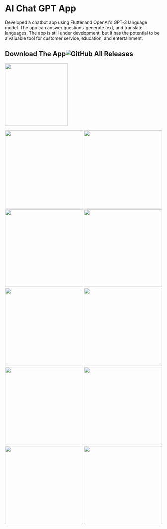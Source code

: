 # AI Chat GPT App

Developed a chatbot app using Flutter and OpenAI's GPT-3 language model.
The app can answer questions, generate text, and translate languages.
The app is still under development, but it has the potential to be a valuable tool for customer service, education, and entertainment.

## Download The App![GitHub All Releases](https://img.shields.io/github/downloads/HusseinMohamed99/Chat_GPT/total?color=green)
<a href="https://github.com/HusseinMohamed99/Chat_GPT/releases/download/v1.0.0/ChatGPT.apk"><img src="https://playerzon.com/asset/download.png" width="200">
</img></a>

<p>
  <img src="https://github.com/HusseinMohamed99/Chat-GPT/assets/84459939/ea7bd782-9518-4159-abf8-c31c82f58cf9" width="250" />
  <img src="https://github.com/HusseinMohamed99/Chat-GPT/assets/84459939/36b723ae-800e-4b53-b950-4381cb8d2dee" width="250" />
  <img src="https://github.com/HusseinMohamed99/Chat-GPT/assets/84459939/f7331725-9723-4964-847a-88ad32bf7efa" width="250" />
    <img src="https://github.com/HusseinMohamed99/Chat-GPT/assets/84459939/74aad2b7-369b-48f5-994f-0f2150859c68" width="250" />
    <img src="https://github.com/HusseinMohamed99/Chat-GPT/assets/84459939/9946ef11-487d-4321-b071-71343eb2e9a3" width="250" />
    <img src="https://github.com/HusseinMohamed99/Chat-GPT/assets/84459939/1e4b972a-903a-4bbd-915e-2f5ae79fbfdf" width="250" />
    <img src="https://github.com/HusseinMohamed99/Chat-GPT/assets/84459939/61b3c41b-0d2d-4979-80ec-79864be34ce3" width="250" /> 
  <img src="https://github.com/HusseinMohamed99/Chat-GPT/assets/84459939/4aad1ea0-e47e-432e-90ee-31d09ea54577" width="250" />
    <img src="https://github.com/HusseinMohamed99/Chat-GPT/assets/84459939/b43a8903-e349-467f-9dbe-e5bc2156183e" width="250" />
    <img src="https://github.com/HusseinMohamed99/Chat-GPT/assets/84459939/e4e1a286-dbe4-4c07-ba38-e9f08ea9df93"width="250" />
  </p>

